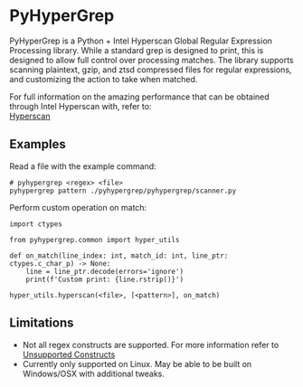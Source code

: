# PyHyperGrep

PyHyperGrep is a Python + Intel Hyperscan Global Regular Expression Processing library. While a standard grep is
designed to print, this is designed to allow full control over processing matches. The library supports scanning
plaintext, gzip, and ztsd compressed files for regular expressions, and customizing the action to take when matched.

For full information on the amazing performance that can be obtained through Intel Hyperscan with, refer to:  
[Hyperscan](https://github.com/intel/hyperscan)


## Examples

Read a file with the example command:
```
# pyhypergrep <regex> <file>
pyhypergrep pattern ./pyhypergrep/pyhypergrep/scanner.py
```

Perform custom operation on match:  
```
import ctypes

from pyhypergrep.common import hyper_utils

def on_match(line_index: int, match_id: int, line_ptr: ctypes.c_char_p) -> None:
    line = line_ptr.decode(errors='ignore')
    print(f'Custom print: {line.rstrip()}')

hyper_utils.hyperscan(<file>, [<pattern>], on_match)
```

## Limitations
- Not all regex constructs are supported. For more information refer to [Unsupported Constructs](https://intel.github.io/hyperscan/dev-reference/compilation.html#unsupported-constructs)
- Currently only supported on Linux. May be able to be built on Windows/OSX with additional tweaks.
